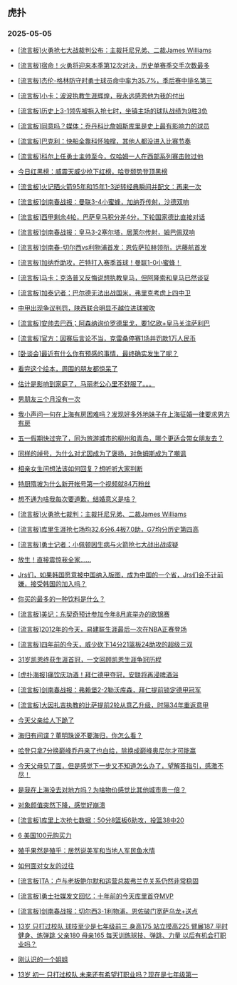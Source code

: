 ## 虎扑 
### 2025-05-05

+ [[流言板]火勇抢七大战裁判公布：主裁托尼兄弟、二裁James Williams](https://bbs.hupu.com/632378520.html)

+ [[流言板]宿命！火勇将迎来本季第12次对决，历史单赛季交手次数最多](https://bbs.hupu.com/632376375.html)

+ [[流言板]杰伦-格林防守时勇士球员命中率为35.7%，季后赛中排名第三](https://bbs.hupu.com/632375575.html)

+ [[流言板]小卡：波波执教生涯辉煌，我永远感恩他为我的付出](https://bbs.hupu.com/632375213.html)

+ [[流言板]历史上3-1领先被拖入抢七时，坐镇主场的球队战绩为9胜3负](https://bbs.hupu.com/632376186.html)

+ [[流言板]同意吗？媒体：乔丹科比詹姆斯库里是史上最有影响力的球员](https://bbs.hupu.com/632377445.html)

+ [[流言板]巴克利：快船全靠科怀独撑，其他人都没进入比赛节奏](https://bbs.hupu.com/632377876.html)

+ [[流言板]科尔上任勇士主帅至今，仅哈姆一人在西部系列赛击败过他](https://bbs.hupu.com/632381777.html)

+ [今日红黑榜：威震天威少抢下红榜，哈登颓势登顶黑榜](https://bbs.hupu.com/632379711.html)

+ [[流言板]火记晒火箭95年和15年1-3逆转经典瞬间并配文：再来一次](https://bbs.hupu.com/632377436.html)

+ [[流言板]剑南春战报：曼联3-4小蜜蜂，加纳乔传射，沙德双响](https://bbs.hupu.com/632381136.html)

+ [[流言板]西甲剩余4轮，巴萨皇马积分差4分，下轮国家德比直接对话](https://bbs.hupu.com/632379339.html)

+ [[流言板]剑南春战报：皇马3-2塞尔塔，居莱尔传射，姆巴佩双响](https://bbs.hupu.com/632378805.html)

+ [[流言板]剑南春-切尔西vs利物浦首发：恩佐萨拉赫领衔，远藤航首发](https://bbs.hupu.com/632380034.html)

+ [[流言板]加纳乔助攻，芒特打入赛季首球！曼联1-0小蜜蜂！](https://bbs.hupu.com/632377705.html)

+ [[流言板]马卡：克洛普又反悔说想执教皇马，但阿隆索和皇马已然谈妥](https://bbs.hupu.com/632370041.html)

+ [[流言板]加泰记者：巴尔德无法出战国米，弗里克考虑上四中卫](https://bbs.hupu.com/632372187.html)

+ [中甲出现争议判罚，陕西联合明显不越位进球被吹](https://bbs.hupu.com/632373172.html)

+ [[流言板]安帅去巴西；阿森纳询价罗德里戈，要1亿欧+皇马关注萨利巴](https://bbs.hupu.com/632370198.html)

+ [[流言板]官方：因赛后言论不当，克雷桑停赛1场并罚款1万人民币](https://bbs.hupu.com/632369473.html)

+ [[卧谈会]最近有什么你有预感的事情，最终确实发生了呢？](https://bbs.hupu.com/632380117.html)

+ [看完这个绘本，周围的朋友都惊呆了](https://bbs.hupu.com/632374793.html)

+ [估计是影响到家庭了，马丽老公心里不舒服了。。。](https://bbs.hupu.com/632375407.html)

+ [男朋友三个月没有一次](https://bbs.hupu.com/632377142.html)

+ [我小声问一句在上海有房困难吗？发现好多外地妹子在上海征婚一律要求男方有房](https://bbs.hupu.com/632374218.html)

+ [五一假期快过完了，同为旅游城市的柳州和青岛，哪个更适合带女朋友去？](https://bbs.hupu.com/632374615.html)

+ [同样的绰号，为什么对尤因成为了褒扬，对詹姆斯成为了嘲讽](https://bbs.hupu.com/632376787.html)

+ [相亲女生问想法该如何回复？想听听大家判断](https://bbs.hupu.com/632377813.html)

+ [特厨隋坡为什么新开帐号第一个视频就84万粉丝](https://bbs.hupu.com/632375257.html)

+ [想不通为啥我每次要道歉，结婚意义是啥？](https://bbs.hupu.com/632375269.html)

+ [[流言板]火勇抢七裁判：主裁托尼兄弟、二裁James Williams](https://bbs.hupu.com/632378520.html)

+ [[流言板]库里生涯抢七场均32.6分6.4板7.0助，G7均分历史第四高](https://bbs.hupu.com/632382294.html)

+ [[流言板]勇士记者：小佩顿因生病与火箭抢七大战出战成疑](https://bbs.hupu.com/632382961.html)

+ [放生！直接震惊我全家……](https://bbs.hupu.com/632375190.html)

+ [Jrs们，如果韩国愿意被中国纳入版图，成为中国的一个省，Jrs们会不计前嫌，接受韩国的加入吗？](https://bbs.hupu.com/632377229.html)

+ [你买的最多的一种饮料是什么？](https://bbs.hupu.com/632376246.html)

+ [[流言板]美记：东契奇预计参加今年8月底举办的欧锦赛](https://bbs.hupu.com/632382306.html)

+ [[流言板]2012年的今天，易建联生涯最后一次在NBA正赛登场](https://bbs.hupu.com/632381006.html)

+ [[流言板]四年前的今天，威少砍下14分21篮板24助攻的超级三双](https://bbs.hupu.com/632382269.html)

+ [31岁凯恩终获生涯首冠，一文回顾凯恩生涯争冠历程](https://bbs.hupu.com/632383563.html)

+ [[虎扑海报]痛饮庆功酒！拜仁德甲夺冠，安联将再浸啤酒浴](https://bbs.hupu.com/632383557.html)

+ [[流言板]剑南春战报：弗赖堡2-2勒沃库森，拜仁提前锁定德甲冠军](https://bbs.hupu.com/632383548.html)

+ [[流言板]大因扎吉执教的比萨提前2轮从意乙升级，时隔34年重返意甲](https://bbs.hupu.com/632381611.html)

+ [今天父亲给人下跪了](https://bbs.hupu.com/632383355.html)

+ [海归有间谍？董明珠说不要海归，你怎么看？](https://bbs.hupu.com/632379972.html)

+ [哈登只拿7分换巅峰乔丹来了也白给，除换成巅峰奥尼尔才可能赢](https://bbs.hupu.com/632382879.html)

+ [今天父母见了面，但是感觉下一步又不知道怎么办了，望解答指引，感激不尽！](https://bbs.hupu.com/632382314.html)

+ [是我在上海没去对地方吗？为啥物价感觉比其他城市贵一倍？](https://bbs.hupu.com/632376785.html)

+ [对象颜值突然下降，感觉好崩溃](https://bbs.hupu.com/632378344.html)

+ [[流言板]库里上次抢七数据：50分8篮板6助攻，投篮38中20](https://bbs.hupu.com/632382307.html)

+ [6 美国100元购买力](https://bbs.hupu.com/632383916.html)

+ [殖乎果然是殖乎：居然说美军和当地人军民鱼水情](https://bbs.hupu.com/632381682.html)

+ [如何面对女友的过往](https://bbs.hupu.com/632379687.html)

+ [[流言板]TA：卢与老板鲍尔默和运营总裁弗兰克关系仍然非常稳固](https://bbs.hupu.com/632382739.html)

+ [[流言板]勇士社媒发文回忆：十年前的今天库里首夺MVP](https://bbs.hupu.com/632383077.html)

+ [[流言板]剑南春战报：切尔西3-1利物浦，恩佐破门宽萨乌龙+送点](https://bbs.hupu.com/632383571.html)

+ [13岁 只打过校队 球技至少是七年级前三    身高175 站立摸高225 臂展187 平时健身、练弹跳 父亲180 母亲165 每天训练球技、弹跳、力量 以后有机会打职业吗？](https://bbs.hupu.com/632384363.html)

+ [刚认识的一个姐姐](https://bbs.hupu.com/632383209.html)

+ [13岁 初一 只打过校队 未来还有希望打职业吗？现在是七年级第一](https://bbs.hupu.com/632384287.html)

